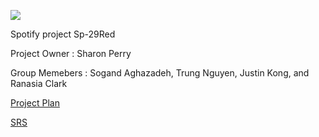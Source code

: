 ![](https://www.ajc.com/resizer/eXZVM5hz8HvYppr_U1R4c0YkcRU=/1200x630/cloudfront-us-east-1.images.arcpublishing.com/ajc/BVMLJOI6YMOI5V7AXOGVUKGS2A.png)

Spotify project Sp-29Red

Project Owner : Sharon Perry

Group Memebers : Sogand Aghazadeh, Trung Nguyen, Justin Kong, and Ranasia Clark 

[Project Plan](https://docs.google.com/document/d/115KLvpZhAhIXrTMZ5EnyvUTsv2UO7VSSxD-gobhfCSs/edit)

[SRS](https://docs.google.com/document/d/182XdDxG99g5vYlH6kpovHxe8baYyRqE075u4fAO10yE/edit)
